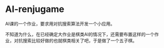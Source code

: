 # AI-renjugame

AI课的一个作业，要求用对抗搜索算法开发一个小应用。

不知道为什么，在已经确定大作业是棋类AI的情况下，还需要布置这样的一个作业，对抗搜索比较好做的也就棋类相关了吧，于是做了一个五子棋。

